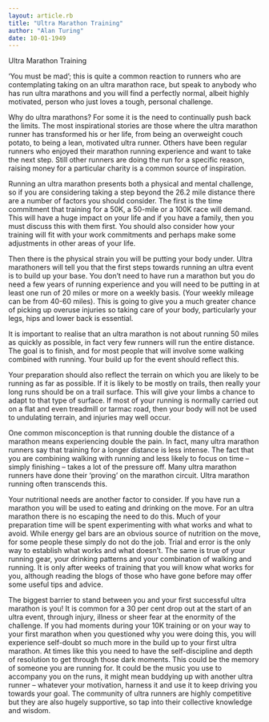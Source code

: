 ```yaml
---
layout: article.rb
title: "Ultra Marathon Training"
author: "Alan Turing"
date: 10-01-1949
---
```

Ultra Marathon Training


‘You must be mad’; this is quite a common reaction to runners who are contemplating taking on an ultra marathon race, but speak to anybody who has run ultra marathons and you will find a perfectly normal, albeit highly motivated, person who just loves a tough, personal challenge.

Why do ultra marathons? For some it is the need to continually push back the limits. The most inspirational stories are those where the ultra marathon runner has transformed his or her life, from being an overweight couch potato, to being a lean, motivated ultra runner. Others have been regular runners who enjoyed their marathon running experience and want to take the next step. Still other runners are doing the run for a specific reason, raising money for a particular charity is a common source of inspiration.

Running an ultra marathon presents both a physical and mental challenge, so if you are considering taking a step beyond the 26.2 mile distance there are a number of factors you should consider. The first is the time commitment that training for a 50K, a 50-mile or a 100K race will demand. This will have a huge impact on your life and if you have a family, then you must discuss this with them first. You should also consider how your training will fit with your work commitments and perhaps make some adjustments in other areas of your life.

Then there is the physical strain you will be putting your body under. Ultra marathoners will tell you that the first steps towards running an ultra event is to build up your base. You don’t need to have run a marathon but you do need a few years of running experience and you will need to be putting in at least one run of 20 miles or more on a weekly basis. (Your weekly mileage can be from 40-60 miles). This is going to give you a much greater chance of picking up overuse injuries so taking care of your body, particularly your legs, hips and lower back is essential.

It is important to realise that an ultra marathon is not about running 50 miles as quickly as possible, in fact very few runners will run the entire distance. The goal is to finish, and for most people that will involve some walking combined with running. Your build up for the event should reflect this.

Your preparation should also reflect the terrain on which you are likely to be running as far as possible. If it is likely to be mostly on trails, then really your long runs should be on a trail surface. This will give your limbs a chance to adapt to that type of surface. If most of your running is normally carried out on a flat and even treadmill or tarmac road, then your body will not be used to undulating terrain, and injuries may well occur.

One common misconception is that running double the distance of a marathon means experiencing double the pain. In fact, many ultra marathon runners say that training for a longer distance is less intense. The fact that you are combining walking with running and less likely to focus on time – simply finishing – takes a lot of the pressure off. Many ultra marathon runners have done their ‘proving’ on the marathon circuit. Ultra marathon running often transcends this.

Your nutritional needs are another factor to consider. If you have run a marathon you will be used to eating and drinking on the move. For an ultra marathon there is no escaping the need to do this. Much of your preparation time will be spent experimenting with what works and what to avoid. While energy gel bars are an obvious source of nutrition on the move, for some people these simply do not do the job. Trial and error is the only way to establish what works and what doesn’t. The same is true of your running gear, your drinking patterns and your combination of walking and running. It is only after weeks of training that you will know what works for you, although reading the blogs of those who have gone before may offer some useful tips and advice.

The biggest barrier to stand between you and your first successful ultra marathon is you! It is common for a 30 per cent drop out at the start of an ultra event, through injury, illness or sheer fear at the enormity of the challenge. If you had moments during your 10K training or on your way to your first marathon when you questioned why you were doing this, you will experience self-doubt so much more in the build up to your first ultra marathon. At times like this you need to have the self-discipline and depth of resolution to get through those dark moments. This could be the memory of someone you are running for. It could be the music you use to accompany you on the runs, it might mean buddying up with another ultra runner – whatever your motivation, harness it and use it to keep driving you towards your goal. The community of ultra runners are highly competitive but they are also hugely supportive, so tap into their collective knowledge and wisdom.
